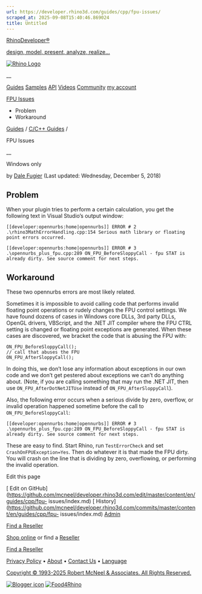 ```yaml
---
url: https://developer.rhino3d.com/guides/cpp/fpu-issues/
scraped_at: 2025-09-08T15:40:46.869024
title: Untitled
---
```


[RhinoDeveloper®](/)

[design, model, present, analyze, realize...](/)

[![Rhino Logo](https://developer.rhino3d.com/images/rhinodevlogo.png)](/)

__

[Guides](https://developer.rhino3d.com/guides)
[Samples](https://developer.rhino3d.com/samples)
[API](https://developer.rhino3d.com/api)
[Videos](https://developer.rhino3d.com/videos)
[Community](https://discourse.mcneel.com/c/rhino-developer) [my account
](https://www.rhino3d.com/my-account/ "Manage your account, licenses, and
teams")

[FPU Issues](https://developer.rhino3d.com/guides/cpp/fpu-issues/)

  * Problem
  * Workaround

[Guides](https://developer.rhino3d.com/en/guides/) / [C/C++
Guides](https://developer.rhino3d.com/en/guides/cpp/) /

FPU Issues

__

Windows only

by [Dale Fugier](https://discourse.mcneel.com/u/dale/) (Last updated:
Wednesday, December 5, 2018)

## Problem

When your plugin tries to perform a certain calculation, you get the following
text in Visual Studio’s output window:

    
    
    [[developer:opennurbs:home|opennurbs]] ERROR # 2 .\rhino3MathErrorHandling.cpp:154 Serious math library or floating point errors occurred.
    
    [[developer:opennurbs:home|opennurbs]] ERROR # 3 .\opennurbs_plus_fpu.cpp:289 ON_FPU_BeforeSloppyCall - fpu STAT is already dirty. See source comment for next steps.
    

## Workaround

These two opennurbs errors are most likely related.

Sometimes it is impossible to avoid calling code that performs invalid
floating point operations or rudely changes the FPU control settings. We have
found dozens of cases in Windows core DLLs, 3rd party DLLs, OpenGL drivers,
VBScript, and the .NET JIT compiler where the FPU CTRL setting is changed or
floating point exceptions are generated. When these cases are discovered, we
bracket the code that is abusing the FPU with:

    
    
    ON_FPU_BeforeSloppyCall();
    // call that abuses the FPU
    ON_FPU_AfterSloppyCall();
    

In doing this, we don’t lose any information about exceptions in our own code
and we don’t get pestered about exceptions we can’t do anything about. (Note,
if you are calling something that may run the .NET JIT, then use
`ON_FPU_AfterDotNetJITUse` instead of `ON_FPU_AfterSloppyCall`).

Also, the following error occurs when a serious divide by zero, overflow, or
invalid operation happened sometime before the call to
`ON_FPU_BeforeSloppyCall`:

    
    
    [[developer:opennurbs:home|opennurbs]] ERROR # 3 .\opennurbs_plus_fpu.cpp:289 ON_FPU_BeforeSloppyCall - fpu STAT is already dirty. See source comment for next steps.
    

These are easy to find. Start Rhino, run `TestErrorCheck` and set
`CrashOnFPUException=Yes`. Then do whatever it is that made the FPU dirty. You
will crash on the line that is dividing by zero, overflowing, or performing
the invalid operation.

Edit this page

[ Edit on
GitHub](https://github.com/mcneel/developer.rhino3d.com/edit/master/content/en/guides/cpp/fpu-
issues/index.md) [
History](https://github.com/mcneel/developer.rhino3d.com/commits/master/content/en/guides/cpp/fpu-
issues/index.md) [ Admin](https://developer.rhino3d.com/admin)

[Find a Reseller](https://www.rhino3d.com/sales)

[Shop online](https://www.rhino3d.com/store) or find a
[Reseller](https://www.rhino3d.com/sales)

[Find a Reseller](https://www.rhino3d.com/sales)

[Privacy Policy](https://www.rhino3d.com/privacy) •
[About](https://www.rhino3d.com/mcneel/about) • [Contact
Us](https://www.rhino3d.com/mcneel/contact) • [
Language](https://www.rhino3d.com/language "Change to a different region or
language")

[Copyright © 1993-2025 Robert McNeel & Associates. All Rights
Reserved.](https://www.rhino3d.com/mcneel/about)

[](https://www.facebook.com/McNeelRhinoceros/)
[](https://twitter.com/bobmcneel) [](https://www.linkedin.com/groups/75313/)
[](https://www.youtube.com/user/RhinoGuide/videos) [](https://vimeo.com/rhino)
[![Blogger
icon](https://developer.rhino3d.com/images/blogger.svg)](http://blog.rhino3d.com/)
[![Food4Rhino](https://developer.rhino3d.com/images/f4r_icon_01.svg)](https://www.food4rhino.com)

